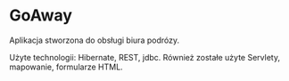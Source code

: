 # GoAway

Aplikacja stworzona do obsługi biura podrózy.

Użyte technologii: Hibernate, REST, jdbc.
Również zostałe użyte Servlety, mapowanie, formularze HTML.
